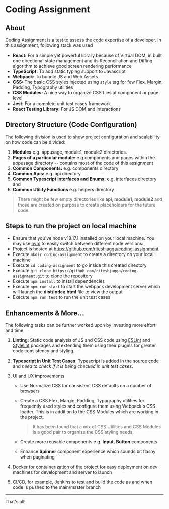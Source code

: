 # Coding Assignment

## About
Coding Assignment is a test to assess the code expertise of a developer. In this assignment, following stack was used
  - **React:** For a simple yet powerful library because of Virtual DOM, in built one directional state management and its Reconciliation and Diffing algorithm to achieve good screen rendering performance 
  - **TypeScript:** To add static typing support to Javascript
  - **Webpack:** To bundle JS and Web Assets
  - **CSS:** The basic CSS styles injected using `style` tag for few Flex, Margin, Padding, Typography utilities
  - **CSS Modules:** A nice way to organize CSS files at component or page level
  - **Jest:** For a complete unit test cases framework
  - **React Testing Library:** For JS DOM and interactions

## Directory Structure (Code Configuration)

The following division is used to show project configuration and scalability on how code can be divided:

  1. **Modules** e.g. appusage, module1, module2 directories.
  2. **Pages of a particular module:** e.g.components and pages within the appusage directory -- contains most of the code of this assignment
  3. **Common Components:** e.g. components directory
  4. **Common Apis:** e.g. api directory
  5. **Common Typescript Interfaces and Enums:** e.g. interfaces directory and
  6. **Common Utility Functions** e.g. helpers directory

> There might be few empty directories like **api, module1, module2** and those are created on purpose to create placeholders for the future code.


## Steps to run the project on local machine
  - Ensure that you've node v18.17.1 installed on your local machine. You may use [nvm](https://github.com/nvm-sh/nvm) to easily switch between different node versions.
  - Project is hosted at https://github.com/riteshjagga/coding-assignment
  - Execute `mkdir coding-assignment` to create a directory on your local machine
  - Execute `cd coding-assignment` to go inside this created directory
  - Execute `git clone https://github.com/riteshjagga/coding-assignment.git` to clone the repository
  - Execute `npm install` to install dependencies
  - Execute `npm run start` to start the webpack development server which will launch the **dist/index.html** file to view the output
  - Execute `npm run test` to run the unit test cases

## Enhancements & More...

The following tasks can be further worked upon by investing more effort and time


  1. **Linting**: Static code analysis of JS and CSS code using [ESLint](https://eslint.org/) and [Stylelint](https://stylelint.io/) packages and extending them using their plugins for greater code consistency and styling.

  1. **Typescript in Unit Test Cases**: Typescript is added in the source code and *need to check if it is being checked in unit test cases*.

  
  1. UI and UX improvements
     - Use Normalize CSS for consistent CSS defaults on a number of browsers
     - Create a CSS Flex, Margin, Padding, Typography utilities for frequently used styles and configure them using Webpack's CSS loader. This is in addition to the CSS Modules which are working in the project. 
     
        > It has been found that a mix of CSS Utilities and CSS Modules is a good pair to organize the CSS styling needs.

     - Create more reusable components e.g. **Input**, **Button** components
     - Enhance **Spinner** component experience which sounds bit flashy when paginating

  
  1. Docker for containerization of the project for easy deployment on dev machines for development and server to launch
  
  1. CI/CD, for example, Jenkins to test and build the code as and when code is pushed to the main/master branch

  ---
  That's all!
  